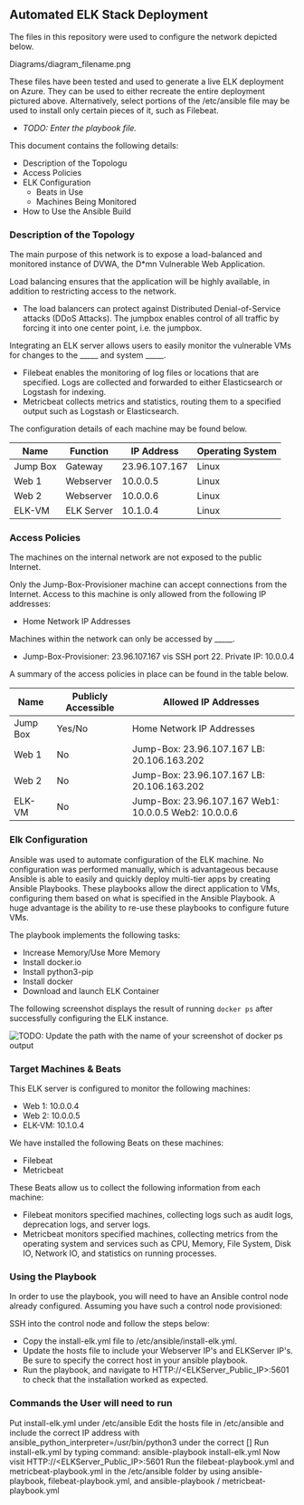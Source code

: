 ## Automated ELK Stack Deployment

The files in this repository were used to configure the network depicted below.

Diagrams/diagram_filename.png

These files have been tested and used to generate a live ELK deployment on Azure. They can be used to either recreate the entire deployment pictured above. Alternatively, select portions of the /etc/ansible file may be used to install only certain pieces of it, such as Filebeat.

  - _TODO: Enter the playbook file._

This document contains the following details:
- Description of the Topologu
- Access Policies
- ELK Configuration
  - Beats in Use
  - Machines Being Monitored
- How to Use the Ansible Build


### Description of the Topology

The main purpose of this network is to expose a load-balanced and monitored instance of DVWA, the D*mn Vulnerable Web Application.

Load balancing ensures that the application will be highly available, in addition to restricting access to the network.
- The load balancers can protect against Distributed Denial-of-Service attacks (DDoS Attacks). The jumpbox enables control of all traffic by forcing it into one center point, i.e. the jumpbox.

Integrating an ELK server allows users to easily monitor the vulnerable VMs for changes to the _____ and system _____.
- Filebeat enables the monitoring of log files or locations that are specified. Logs are collected and forwarded to either Elasticsearch or Logstash for indexing.
- Metricbeat collects metrics and statistics, routing them to a specified output such as Logstash or Elasticsearch.

The configuration details of each machine may be found below.

| Name     | Function   |  IP Address   | Operating System |
|----------|------------|---------------|------------------|
| Jump Box | Gateway    | 23.96.107.167 | Linux            |
| Web 1    | Webserver  |  10.0.0.5     | Linux            |
| Web 2    | Webserver  |  10.0.0.6     | Linux            |
| ELK-VM   | ELK Server |  10.1.0.4     | Linux            |

### Access Policies

The machines on the internal network are not exposed to the public Internet. 

Only the Jump-Box-Provisioner machine can accept connections from the Internet. Access to this machine is only allowed from the following IP addresses:
- Home Network IP Addresses

Machines within the network can only be accessed by _____.
- Jump-Box-Provisioner: 23.96.107.167 vis SSH port 22. Private IP: 10.0.0.4

A summary of the access policies in place can be found in the table below.

| Name     | Publicly Accessible | Allowed IP Addresses                                  |
|----------|---------------------|-------------------------------------------------------|
| Jump Box | Yes/No              | Home Network IP Addresses                             |
| Web 1    | No                  | Jump-Box: 23.96.107.167 LB: 20.106.163.202            |
| Web 2    | No                  | Jump-Box: 23.96.107.167 LB: 20.106.163.202            |     
| ELK-VM   | No                  | Jump-Box: 23.96.107.167 Web1: 10.0.0.5 Web2: 10.0.0.6 |

### Elk Configuration

Ansible was used to automate configuration of the ELK machine. No configuration was performed manually, which is advantageous because Ansible is able to easily and quickly deploy multi-tier apps by creating Ansible Playbooks. These playbooks allow the direct application to VMs, configuring them based on what is specified in the Ansible Playbook. A huge advantage is the ability to re-use these playbooks to configure future VMs.

The playbook implements the following tasks:
- Increase Memory/Use More Memory
- Install docker.io
- Install python3-pip
- Install docker
- Download and launch ELK Container

The following screenshot displays the result of running `docker ps` after successfully configuring the ELK instance.

![TODO: Update the path with the name of your screenshot of docker ps output](Images/docker_ps_output.png)

### Target Machines & Beats
This ELK server is configured to monitor the following machines:
- Web 1: 10.0.0.4
- Web 2: 10.0.0.5
- ELK-VM: 10.1.0.4

We have installed the following Beats on these machines:
- Filebeat
- Metricbeat

These Beats allow us to collect the following information from each machine:
- Filebeat monitors specified machines, collecting logs such as audit logs, deprecation logs, and server logs.
- Metricbeat monitors specified machines, collecting metrics from the operating system and services such as CPU, Memory, File System, Disk IO, Network IO, and statistics on      running processes.

### Using the Playbook
In order to use the playbook, you will need to have an Ansible control node already configured. Assuming you have such a control node provisioned: 

SSH into the control node and follow the steps below:
- Copy the install-elk.yml file to /etc/ansible/install-elk.yml.
- Update the hosts file to include your Webserver IP's and ELKServer IP's. Be sure to specify the correct host in your ansible playbook.
- Run the playbook, and navigate to HTTP://<ELKServer_Public_IP>:5601 to check that the installation worked as expected.

### Commands the User will need to run
Put install-elk.yml under /etc/ansible
Edit the hosts file in /etc/ansible and include the correct IP address with ansible_python_interpreter=/usr/bin/python3 under the correct []
Run install-elk.yml by typing command: ansible-playbook install-elk.yml
Now visit HTTP://<ELKServer_Public_IP>:5601
Run the filebeat-playbook.yml and metricbeat-playbook.yml in the /etc/ansible folder by using ansible-playbook, filebeat-playbook.yml, and ansible-playbook / metricbeat-playbook.yml
